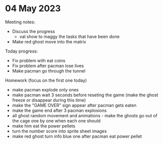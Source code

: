# 04 May 2023
Meeting notes:
  * Discuss the progress 
    * val show to maggy the tasks that have been done
  * Make red ghost move into the matrix
  

  
  Today progress:
  * Fix problem with eat coins
  * Fix problem after pacman lose lives 
  * Make pacman go through the tunnel


Homework (focus on the first one today)
  * make pacman explode only ones 
  * make pacman wait 3 seconds before reseting the game (make the ghost freeze or disappear during this time)
  * make the "GAME OVER" sign appear after pacman gets eaten
  * make the game end after 3 pacman explosions 
  * all ghost random movement and animations - make the ghosts go out of the cage one by one when each one should
  * make him eat the power pellets 
  * turn the number score into sprite sheet images
  * make red ghost turn info blue one after pacman eat power pellet


  
